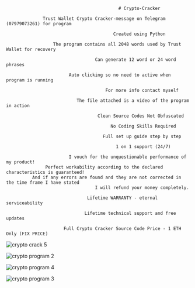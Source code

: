                                                # Crypto-Cracker

                  Trust Wallet Crypto Cracker-message on Telegram (07979073261) for program 

                                             Created using Python 

                      The program contains all 2048 words used by Trust Wallet for recovery

                                      Can generate 12 word or 24 word phrases

                            Auto clicking so no need to active when program is running

                                          For more info contact myself

                               The file attached is a video of the program in action 

                                       Clean Source Codes Not Obfuscated

                                            No Coding Skills Required

                                         Full set up guide step by step

                                              1 on 1 support (24/7)
                                              
                            I vouch for the unquestionable performance of my product!
                   Perfect workability according to the declared characteristics is guaranteed!
              And if any errors are found and they are not corrected in the time frame I have stated 
                                      I will refund your money completely.

                                   Lifetime WARRANTY - eternal serviceability

                                  Lifetime technical support and free updates
                                 
                          Full Crypto Cracker Source Code Price - 1 ETH Only (FIX PRICE)

![crypto crack 5](https://user-images.githubusercontent.com/126352423/228374406-ffd75575-d88e-4c3f-b06a-3ab0625012a6.jpg)
                

![crypto program 2](https://user-images.githubusercontent.com/126352423/228370492-712dd6b0-4bcb-4796-a3f3-e109f58e64b4.jpg)

![crypto program 4](https://user-images.githubusercontent.com/126352423/228372127-7ee643ea-d832-4b0f-829c-723588d9b50c.jpg)

![crypto program 3](https://user-images.githubusercontent.com/126352423/228371504-52dcc26e-3385-4df4-8881-264a2bf2e74c.jpg)
